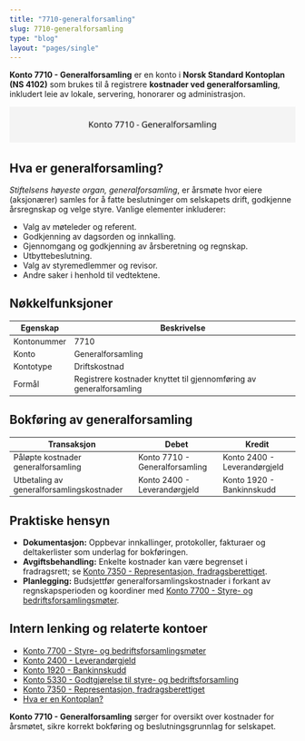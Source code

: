 ```yaml
---
title: "7710-generalforsamling"
slug: 7710-generalforsamling
type: "blog"
layout: "pages/single"
---
```


**Konto 7710 - Generalforsamling** er en konto i **Norsk Standard Kontoplan (NS 4102)** som brukes til å registrere **kostnader ved generalforsamling**, inkludert leie av lokale, servering, honorarer og administrasjon.

![Illustrasjon av konto 7710 Generalforsamling](7710-generalforsamling-image.svg)

## Hva er generalforsamling?

*Stiftelsens høyeste organ, generalforsamling*, er årsmøte hvor eiere (aksjonærer) samles for å fatte beslutninger om selskapets drift, godkjenne årsregnskap og velge styre. Vanlige elementer inkluderer:

* Valg av møteleder og referent.
* Godkjenning av dagsorden og innkalling.
* Gjennomgang og godkjenning av årsberetning og regnskap.
* Utbyttebeslutning.
* Valg av styremedlemmer og revisor.
* Andre saker i henhold til vedtektene.

## Nøkkelfunksjoner

| Egenskap      | Beskrivelse                                                       |
|---------------|-------------------------------------------------------------------|
| Kontonummer   | 7710                                                              |
| Konto         | Generalforsamling                                                 |
| Kontotype     | Driftskostnad                                                     |
| Formål        | Registrere kostnader knyttet til gjennomføring av generalforsamling |

## Bokføring av generalforsamling

| Transaksjon                        | Debet                           | Kredit                     |
|------------------------------------|---------------------------------|----------------------------|
| Påløpte kostnader generalforsamling | Konto 7710 - Generalforsamling  | Konto 2400 - Leverandørgjeld |
| Utbetaling av generalforsamlingskostnader | Konto 2400 - Leverandørgjeld     | Konto 1920 - Bankinnskudd   |

## Praktiske hensyn

* **Dokumentasjon:** Oppbevar innkallinger, protokoller, fakturaer og deltakerlister som underlag for bokføringen.
* **Avgiftsbehandling:** Enkelte kostnader kan være begrenset i fradragsrett; se [Konto 7350 - Representasjon, fradragsberettiget](/blogs/kontoplan/7350-representasjon-fradragsberettiget "Konto 7350 - Representasjon, fradragsberettiget").
* **Planlegging:** Budsjettfør generalforsamlingskostnader i forkant av regnskapsperioden og koordiner med [Konto 7700 - Styre- og bedriftsforsamlingsmøter](/blogs/kontoplan/7700-styre-og-bedriftsforsamlingsmøter "Konto 7700 - Styre- og bedriftsforsamlingsmøter").

## Intern lenking og relaterte kontoer

* [Konto 7700 - Styre- og bedriftsforsamlingsmøter](/blogs/kontoplan/7700-styre-og-bedriftsforsamlingsmøter "Konto 7700 - Styre- og bedriftsforsamlingsmøter")
* [Konto 2400 - Leverandørgjeld](/blogs/kontoplan/2400-leverandorgjeld "Konto 2400 - Leverandørgjeld")
* [Konto 1920 - Bankinnskudd](/blogs/kontoplan/1920-bankinnskudd "Konto 1920 - Bankinnskudd")
* [Konto 5330 - Godtgjørelse til styre- og bedriftsforsamling](/blogs/kontoplan/5330-godtgjorelse-til-styre-og-bedriftsforsamling "Konto 5330 - Godtgjørelse til styre-og bedriftsforsamling")
* [Konto 7350 - Representasjon, fradragsberettiget](/blogs/kontoplan/7350-representasjon-fradragsberettiget "Konto 7350 - Representasjon, fradragsberettiget")
* [Hva er en Kontoplan?](/blogs/regnskap/hva-er-kontoplan "Hva er en Kontoplan? Komplett Guide til Kontoplaner i Norsk Regnskap")

**Konto 7710 - Generalforsamling** sørger for oversikt over kostnader for årsmøtet, sikre korrekt bokføring og beslutningsgrunnlag for selskapet.
